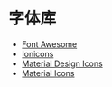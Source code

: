 # 字体库

- [Font Awesome](https://fontawesome.com/icons?d=gallery)
- [Ionicons](https://ionicons.com/)
- [Material Design Icons](https://materialdesignicons.com/)
- [Material Icons](https://material.io/resources/icons/?style=baseline)
